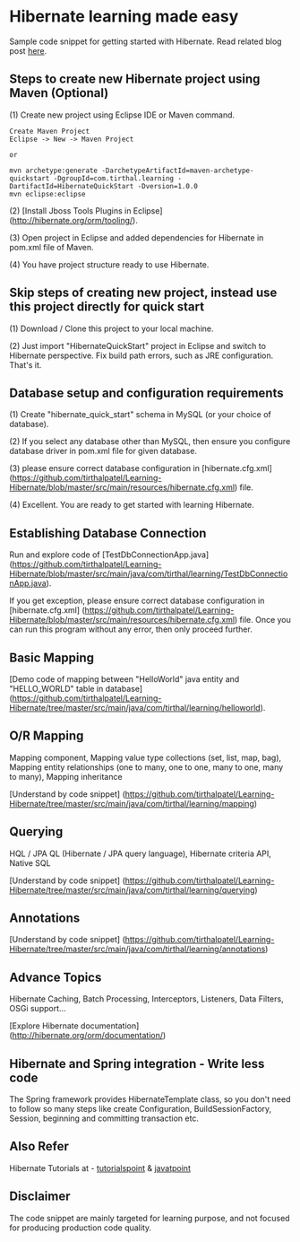 Hibernate learning made easy
=========================

Sample code snippet for getting started with Hibernate. Read related blog post [here](http://tirthalpatel.blogspot.in/2014/04/hibernate-learning-made-easy.html).


Steps to create new Hibernate project using Maven (Optional)
------------------------------------------------------------

(1) Create new project using Eclipse IDE or Maven command.

	Create Maven Project
	Eclipse -> New -> Maven Project
	
	or
	
	mvn archetype:generate -DarchetypeArtifactId=maven-archetype-quickstart -DgroupId=com.tirthal.learning -DartifactId=HibernateQuickStart -Dversion=1.0.0
	mvn eclipse:eclipse

(2) [Install Jboss Tools Plugins in Eclipse] (http://hibernate.org/orm/tooling/).

(3) Open project in Eclipse and added dependencies for Hibernate in pom.xml file of Maven.

(4) You have project structure ready to use Hibernate.


Skip steps of creating new project, instead use this project directly for quick start 
-------------------------------------------------------------------------------------

(1) Download / Clone this project to your local machine.

(2) Just import "HibernateQuickStart" project in Eclipse and switch to Hibernate perspective. Fix build path errors, such as JRE configuration. That's it.


Database setup and configuration requirements
----------------------------------------------

(1) Create "hibernate_quick_start" schema in MySQL (or your choice of database).

(2) If you select any database other than MySQL, then ensure you configure database driver in pom.xml file for given database.

(3) please ensure correct database configuration in [hibernate.cfg.xml] (https://github.com/tirthalpatel/Learning-Hibernate/blob/master/src/main/resources/hibernate.cfg.xml) file.

(4) Excellent. You are ready to get started with learning Hibernate.


Establishing Database Connection
---------------------------------

Run and explore code of [TestDbConnectionApp.java] (https://github.com/tirthalpatel/Learning-Hibernate/blob/master/src/main/java/com/tirthal/learning/TestDbConnectionApp.java).

If you get exception, please ensure correct database configuration in [hibernate.cfg.xml] (https://github.com/tirthalpatel/Learning-Hibernate/blob/master/src/main/resources/hibernate.cfg.xml) file. Once you can run this program without any error, then only proceed further. 


Basic Mapping
-------------

[Demo code of mapping between "HelloWorld" java entity and "HELLO_WORLD" table in database] (https://github.com/tirthalpatel/Learning-Hibernate/tree/master/src/main/java/com/tirthal/learning/helloworld).


O/R Mapping
------------

Mapping component, Mapping value type collections (set, list, map, bag), Mapping entity relationships (one to many, one to one, many to one, many to many), Mapping inheritance

[Understand by code snippet] (https://github.com/tirthalpatel/Learning-Hibernate/tree/master/src/main/java/com/tirthal/learning/mapping)


Querying
--------

HQL / JPA QL (Hibernate / JPA query language), Hibernate criteria API, Native SQL

[Understand by code snippet] (https://github.com/tirthalpatel/Learning-Hibernate/tree/master/src/main/java/com/tirthal/learning/querying)


Annotations
------------

[Understand by code snippet] (https://github.com/tirthalpatel/Learning-Hibernate/tree/master/src/main/java/com/tirthal/learning/annotations)


Advance Topics
--------------

Hibernate Caching, Batch Processing, Interceptors, Listeners, Data Filters, OSGi support... 

[Explore Hibernate documentation] (http://hibernate.org/orm/documentation/)


Hibernate and Spring integration - Write less code
---------------------------------------------------

The Spring framework provides HibernateTemplate class, so you don't need to follow so many steps like create Configuration, BuildSessionFactory, Session, beginning and committing transaction etc.


Also Refer
----------
 
Hibernate Tutorials at - [tutorialspoint](http://www.tutorialspoint.com/hibernate/index.htm) & [javatpoint](http://www.javatpoint.com/hibernate-tutorial)

Disclaimer
----------

The code snippet are mainly targeted for learning purpose, and not focused for producing production code quality.